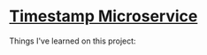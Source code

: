 
# [Timestamp Microservice](https://www.freecodecamp.org/learn/apis-and-microservices/apis-and-microservices-projects/timestamp-microservice)

Things I've learned on this project:

